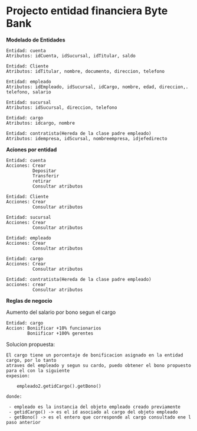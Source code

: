 # Projecto entidad financiera Byte Bank

**Modelado de Entidades**
	
    Entidad: cuenta
	Atributos: idCuenta, idSucursal, idTitular, saldo

    Entidad: Cliente
    Atributos: idTitular, nombre, documento, direccion, telefono

    Entidad: empleado
    Atributos: idEmpleado, idSucursal, idCargo, nombre, edad, direccion,. telefono, salario
    
    Entidad: sucursal
    Atributos: idSucursal, direccion, telefono

    Entidad: cargo
    Atributos: idcargo, nombre

    Entidad: contratista(Hereda de la clase padre empleado)
    Atributos: idempresa, idScursal, nombreempresa, idjefedirecto

**Aciones por entidad**

    Entidad: cuenta
    Acciones: Crear
              Depositar
              Transferir
              retirar
              Consultar atributos

    Entidad: Cliente
    Acciones: Crear
              Consultar atributos

    Entidad: sucursal
    Acciones: Crear
              Consultar atributos

    Entidad: empleado
    Acciones: Crear
              Consultar atributos

    Entidad: cargo
    Acciones: Crear
              Consultar atributos

    Entidad: contratista(Hereda de la clase padre empleado)
    acciones: crear
              Consultar atributos

**Reglas de negocio**

Aumento del salario por bono segun el cargo

    Entidad: cargo
    Accion: Boniificar +10% funcionarios
            Boniificar +100% gerentes

Solucion propuesta:

    El cargo tiene un porcentaje de bonificacion asignado en la entidad cargo, por lo tanto
    atraves del empleado y segun su cardo, puedo obtener el bono propuesto para el con la siguiente
    expesion:

        empleado2.getidCargo().getBono()
    
    donde:
    
     - empleado es la instancia del objeto empleado creado previamente
     - getidCargo() -> es el id asociado al cargo del objeto empleado
     - getBono() -> es el entero que corresponde al cargo consultado ene l paso anterior




